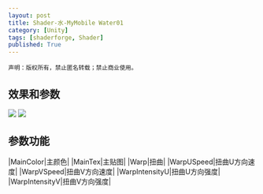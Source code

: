 ```yaml
---
layout: post
title: Shader-水-MyMobile Water01
category: [Unity]
tags: [shaderforge, Shader]
published: True
---
```



`声明：版权所有，禁止匿名转载；禁止商业使用。`


## 效果和参数 ##

<left>
	<img src="/public/img/Shader-水01/1.png">
	<img src="/public/img/Shader-水01/2.png">
	</left>

	
## 参数功能 ##

|MainColor|主颜色|
|MainTex|主贴图|
|Warp|扭曲|
|WarpUSpeed|扭曲U方向速度|
|WarpVSpeed|扭曲V方向速度|
|WarpIntensityU|扭曲U方向强度|
|WarpIntensityV|扭曲V方向强度|
